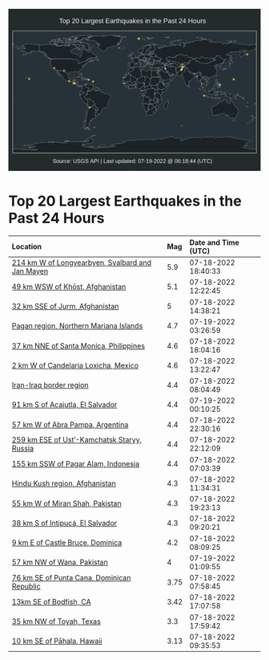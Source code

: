 ![Map](./map.png)

# Top 20 Largest Earthquakes in the Past 24 Hours

| Location | Mag | Date and Time (UTC) |
|:---|:---|:---|
| [214 km W of Longyearbyen, Svalbard and Jan Mayen](https://earthquake.usgs.gov/earthquakes/eventpage/us6000i3hy) | 5.9 | 07-18-2022 18:40:33 |
| [49 km WSW of Khōst, Afghanistan](https://earthquake.usgs.gov/earthquakes/eventpage/us6000i3el) | 5.1 | 07-18-2022 12:22:45 |
| [32 km SSE of Jurm, Afghanistan](https://earthquake.usgs.gov/earthquakes/eventpage/us6000i3f4) | 5 | 07-18-2022 14:38:21 |
| [Pagan region, Northern Mariana Islands](https://earthquake.usgs.gov/earthquakes/eventpage/us6000i3l2) | 4.7 | 07-19-2022 03:26:59 |
| [37 km NNE of Santa Monica, Philippines](https://earthquake.usgs.gov/earthquakes/eventpage/us6000i3hv) | 4.6 | 07-18-2022 18:04:16 |
| [2 km W of Candelaria Loxicha, Mexico](https://earthquake.usgs.gov/earthquakes/eventpage/us6000i3er) | 4.6 | 07-18-2022 13:22:47 |
| [Iran-Iraq border region](https://earthquake.usgs.gov/earthquakes/eventpage/us6000i3dq) | 4.4 | 07-18-2022 08:04:49 |
| [91 km S of Acajutla, El Salvador](https://earthquake.usgs.gov/earthquakes/eventpage/us6000i3kb) | 4.4 | 07-19-2022 00:10:25 |
| [57 km W of Abra Pampa, Argentina](https://earthquake.usgs.gov/earthquakes/eventpage/us6000i3k1) | 4.4 | 07-18-2022 22:30:16 |
| [259 km ESE of Ust’-Kamchatsk Staryy, Russia](https://earthquake.usgs.gov/earthquakes/eventpage/us6000i3jy) | 4.4 | 07-18-2022 22:12:09 |
| [155 km SSW of Pagar Alam, Indonesia](https://earthquake.usgs.gov/earthquakes/eventpage/us6000i3di) | 4.4 | 07-18-2022 07:03:39 |
| [Hindu Kush region, Afghanistan](https://earthquake.usgs.gov/earthquakes/eventpage/us6000i3ee) | 4.3 | 07-18-2022 11:34:31 |
| [55 km W of Miran Shah, Pakistan](https://earthquake.usgs.gov/earthquakes/eventpage/us6000i3ie) | 4.3 | 07-18-2022 19:23:13 |
| [38 km S of Intipucá, El Salvador](https://earthquake.usgs.gov/earthquakes/eventpage/us6000i3dz) | 4.3 | 07-18-2022 09:20:21 |
| [9 km E of Castle Bruce, Dominica](https://earthquake.usgs.gov/earthquakes/eventpage/us6000i3dr) | 4.2 | 07-18-2022 08:09:25 |
| [57 km NW of Wana, Pakistan](https://earthquake.usgs.gov/earthquakes/eventpage/us6000i3kp) | 4 | 07-19-2022 01:09:55 |
| [76 km SE of Punta Cana, Dominican Republic](https://earthquake.usgs.gov/earthquakes/eventpage/pr2022199000) | 3.75 | 07-18-2022 07:58:45 |
| [13km SE of Bodfish, CA](https://earthquake.usgs.gov/earthquakes/eventpage/ci40065903) | 3.42 | 07-18-2022 17:07:58 |
| [35 km NW of Toyah, Texas](https://earthquake.usgs.gov/earthquakes/eventpage/tx2022nzdf) | 3.3 | 07-18-2022 17:59:42 |
| [10 km SE of Pāhala, Hawaii](https://earthquake.usgs.gov/earthquakes/eventpage/hv73078817) | 3.13 | 07-18-2022 09:35:53 |
